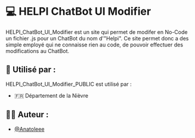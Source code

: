
# 💻 HELPI ChatBot UI Modifier

HELPI_ChatBot_UI_Modifier est un site qui permet de modifer en No-Code un fichier .js pour un ChatBot du nom d'"Helpi". Ce site permet donc a des simple employé qui ne connaisse rien au code, de pouvoir effectuer des modifications au ChatBot.


## 💼 Utilisé par :

HELPI_ChatBot_UI_Modifier_PUBLIC est utilisé par :

- 🇫🇷 Département de la Nièvre


## 👨‍💻 Auteur :

- [@Anatoleee](https://github.com/Anatoleee)

